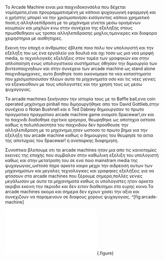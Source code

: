 To Αrcade Μachine ειναι μια παιχνιδοκονσόλα που δέχεται νομίσματα,είναι προγραμματισμένη με κάποια ψυχαγωγική εφαρμογή και ο χρήστης μπορεί να 
την χρισιμοποιήσει εισάγοντας κάποιο χρηματικό ποσό,η αλληλοεπίδραση με το μηχάνημα γίνεται μεσω ορισμένων κουμπιών και μοχλών ενω στην συνέχεια
της εξεληξης στους πρωσθεθηκαν ως τροποι αλληλεπιδρασης μοχλοι,τιμονιερες και διαφορα χειρηστηρια με αισθητηρες.

Εκεινη την εποχή ο άνθρωπος έβλεπε ποιο πολυ τον υπολογιστή και την εξέληξη του ως ενα εργαλείο για δουλιά και οχι τοσο ως μια νεα μορφή media,
οι τεχνολογικές εξελήξεις στον τομέα των γραφηκών και στην απλοποίηση ενως υπολογιστικού συστήματως όθησαν την διμιουργία των βιντεοπαιχνηδιων
και στην συνεχεια των arcade machine ως stand alone παιχνιδομηχανες, αυτο βοηθησε τοσο οικονομηκα τα νεα καταστηματα που χρισιμοποιουσαν πλεων αυτα τα μηχανηματα
οσο και τις νεες γενιες να εξεικειοθουν με τους υπολογιστες και την χρηση τους ως μεσω ψυχαγογιας.

Τα arcade machines ξεκήνισαν την ιστορία τους με το Baffle ball,ενα coin operated μηχάνημα pinball που διμηουργήθηκε απο τον David Gottlieb,στην συνέχεια
ο Nolan Bushnell και ο Ted Dabney δημιουργσαν το πρωτο πραγματικο πραγματικο arcade machine game ονοματι Spacewar!,αν και το παιχνιδι διαδοθηκε σχετικα γρηγορα,
θεωρηθηκε ως αποτηχια οστοσο καθως η πολυπλοκοτητα του παιχνιδιου δεν προοθουσε την αλληλεπιδραση με το μηχανημα,ηταν ωστοσο το πρωτο βημα για την εξεληξη του arcade machine
καθως ο δημιουργος του θεωρησε τα αιτια της αποτυχιας του Spacewar! η ανεπαρκης διαφημηση.

Συνοπτικα βλεπουμε οτι τα arcade machines ηταν μια απο τις καινοτομίες εκεινες της εποχής που συμβαλαν στην καθωλικη εξελιξη του υπολογιστή καθως και στην μετατροπη του
σε ενα ποιο mainstram media της ψυχαγωγιας,ωστοσο πηρε αρκετο καιρο μεχρι την αιδρεοση αυτων των μηχανηματων και μεγαλες τεχνολογικες και γραφηκες εξελήξεις για να φτασουν
στα arcade machines που ξέρουμε σημερα,πολλές γενιες μεγάλωσαν με αυτα τα μηχανηματα καθως οι υπολογιστες ηταν αρκετα ακριβοι εκεινη την περιοδο και δεν ειταν διαθεσημοι 
στο ευρης κοινο.Τα arcade machines ακομα και σημερα δεν εχουν χασει την αξια και συνεχιζουν να παραμενουν σε διαφους χορους ψυχαγογιας.
^[fig:arcade-machine]

![](arcade-machine.md){.figure}

